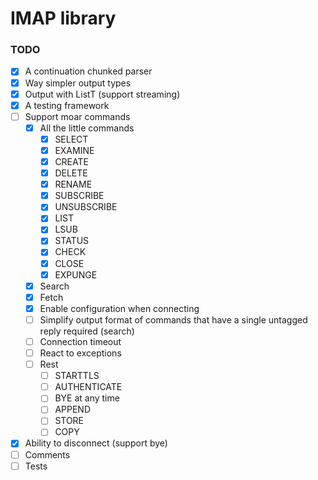 # IMAP library

### TODO

- [x] A continuation chunked parser
- [x] Way simpler output types
- [x] Output with ListT (support streaming)
- [x] A testing framework
- [ ] Support moar commands
  - [x] All the little commands
    - [x] SELECT
    - [x] EXAMINE
    - [x] CREATE
    - [x] DELETE
    - [x] RENAME
    - [x] SUBSCRIBE
    - [x] UNSUBSCRIBE
    - [x] LIST
    - [x] LSUB
    - [x] STATUS
    - [x] CHECK
    - [x] CLOSE
    - [x] EXPUNGE
  - [x] Search
  - [x] Fetch
  - [x] Enable configuration when connecting
  - [ ] Simplify output format of commands that have a single untagged reply required (search)
  - [ ] Connection timeout
  - [ ] React to exceptions
  - [ ] Rest
    - [ ] STARTTLS
    - [ ] AUTHENTICATE
    - [ ] BYE at any time
    - [ ] APPEND
    - [ ] STORE
    - [ ] COPY
- [x] Ability to disconnect (support bye)
- [ ] Comments
- [ ] Tests
